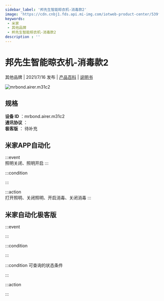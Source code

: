 ```yaml
---
sidebar_label: '邦先生智能晾衣机-消毒款2'
image: 'https://cdn.cnbj1.fds.api.mi-img.com/iotweb-product-center/539f5b63be309642dfae14a9562447c6_消毒拟物图.png?GalaxyAccessKeyId=AKVGLQWBOVIRQ3XLEW&Expires=9223372036854775807&Signature=wPTz+N9jcyk/nEUOLrP6OzKo2tY='
keywords: 
 - 米家
 - 其他品牌
 - 邦先生智能晾衣机-消毒款2
description : ''
---
```

# 邦先生智能晾衣机-消毒款2

其他品牌 | 2021/7/16 发布 | [产品百科](https://home.mi.com/webapp/content/baike/product/index.html?model=mrbond.airer.m31c2/) | [说明书](https://home.mi.com/views/introduction.html?model=mrbond.airer.m31c2&region=cn)

![mrbond.airer.m31c2](https://cdn.cnbj1.fds.api.mi-img.com/iotweb-product-center/539f5b63be309642dfae14a9562447c6_消毒拟物图.png?GalaxyAccessKeyId=AKVGLQWBOVIRQ3XLEW&Expires=9223372036854775807&Signature=wPTz+N9jcyk/nEUOLrP6OzKo2tY=)

## 规格  
> 
**设备 ID** ：mrbond.airer.m31c2  
**通讯协议** ：  
**极客版**  ： 待补充 


## 米家APP自动化  

:::event  
照明关闭、照明开启
:::

:::condition  

:::

:::action   
打开照明、关闭照明、开启消毒、关闭消毒
:::

## 米家自动化极客版  

:::event  

:::

:::condition  

:::

:::condition 可查询的状态条件  

:::

:::action  

:::

        

